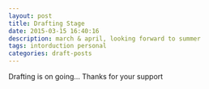```yaml
---
layout: post
title: Drafting Stage 
date: 2015-03-15 16:40:16
description: march & april, looking forward to summer
tags: intorduction personal
categories: draft-posts
---
```


Drafting is on going... Thanks for your support